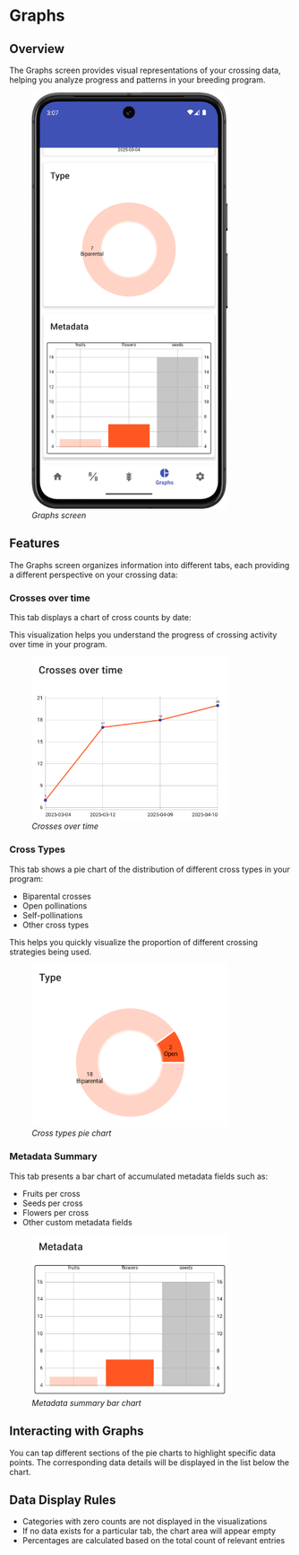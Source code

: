 <link rel="stylesheet" type="text/css" href="_styles/styles.css">

# Graphs

## Overview

The Graphs screen provides visual representations of your crossing data, helping you analyze progress and patterns in your breeding program.

<figure class="image">
    <img class="screenshot" src="_static/images/graphs.png" width="350px">
    <figcaption class="screenshot-caption"><i>Graphs screen</i></figcaption>
</figure>

## Features

The Graphs screen organizes information into different tabs, each providing a different perspective on your crossing data:

### Crosses over time

This tab displays a chart of cross counts by date:

This visualization helps you understand the progress of crossing activity over time in your program.

<figure class="image">
    <img class="screenshot" src="_static/images/time_chart.png" width="350px">
    <figcaption class="screenshot-caption"><i>Crosses over time</i></figcaption>
</figure>

### Cross Types

This tab shows a pie chart of the distribution of different cross types in your program:
- Biparental crosses
- Open pollinations
- Self-pollinations
- Other cross types

This helps you quickly visualize the proportion of different crossing strategies being used.

<figure class="image">
    <img class="screenshot" src="_static/images/type_chart.png" width="350px">
    <figcaption class="screenshot-caption"><i>Cross types pie chart</i></figcaption>
</figure>

### Metadata Summary

This tab presents a bar chart of accumulated metadata fields such as:
- Fruits per cross
- Seeds per cross
- Flowers per cross
- Other custom metadata fields

<figure class="image">
    <img class="screenshot" src="_static/images/metadata_chart.png" width="350px">
    <figcaption class="screenshot-caption"><i>Metadata summary bar chart</i></figcaption>
</figure>

## Interacting with Graphs

You can tap different sections of the pie charts to highlight specific data points.
The corresponding data details will be displayed in the list below the chart.

## Data Display Rules

- Categories with zero counts are not displayed in the visualizations
- If no data exists for a particular tab, the chart area will appear empty
- Percentages are calculated based on the total count of relevant entries